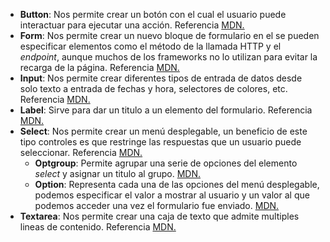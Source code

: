 - **Button**: Nos permite crear un botón con el cual el usuario puede interactuar para ejecutar una acción. Referencia [MDN.](https://developer.mozilla.org/en-US/docs/Web/HTML/Element/button)
- **Form**: Nos permite crear un nuevo bloque de formulario en el se pueden especificar elementos como el método de la llamada HTTP y el *endpoint*, aunque muchos de los frameworks no lo utilizan para evitar la recarga de la página. Referencia [MDN.](https://developer.mozilla.org/en-US/docs/Web/HTML/Element/form)
- **Input**: Nos permite crear diferentes tipos de entrada de datos desde solo texto a entrada de fechas y hora, selectores de colores, etc. Referencia [MDN.](https://developer.mozilla.org/en-US/docs/Web/HTML/Element/input)
- **Label**: Sirve para dar un titulo a un elemento del formulario. Referencia [MDN.](https://developer.mozilla.org/en-US/docs/Web/HTML/Element/label)
- **Select**: Nos permite crear un menú desplegable, un beneficio de este tipo controles es que restringe las respuestas que un usuario puede seleccionar. Referencia [MDN.](https://developer.mozilla.org/en-US/docs/Web/HTML/Element/select)
	- **Optgroup**: Permite agrupar una serie de opciones del elemento *select* y asignar un titulo al grupo. [MDN.](https://developer.mozilla.org/en-US/docs/Web/HTML/Element/optgroup)
	- **Option**: Representa cada una de las opciones del menú desplegable, podemos especificar el valor a mostrar al usuario y un valor al que podemos acceder una vez el formulario fue enviado. [MDN.](https://developer.mozilla.org/en-US/docs/Web/HTML/Element/option)
- **Textarea**: Nos permite crear una caja de texto que admite multiples lineas de contenido. Referencia [MDN.](https://developer.mozilla.org/en-US/docs/Web/HTML/Element/textarea)